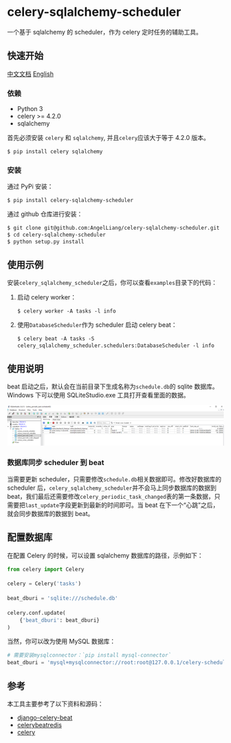 # celery-sqlalchemy-scheduler

一个基于 sqlalchemy 的 scheduler，作为 celery 定时任务的辅助工具。

## 快速开始

[中文文档](/README-zh.md) [English](/README.md)

### 依赖

- Python 3
- celery >= 4.2.0
- sqlalchemy

首先必须安装 `celery` 和 `sqlalchemy`, 并且`celery`应该大于等于 4.2.0 版本。

```
$ pip install celery sqlalchemy
```

### 安装

通过 PyPi 安装：

```
$ pip install celery-sqlalchemy-scheduler
```

通过 github 仓库进行安装：

```
$ git clone git@github.com:AngelLiang/celery-sqlalchemy-scheduler.git
$ cd celery-sqlalchemy-scheduler
$ python setup.py install
```

## 使用示例

安装`celery_sqlalchemy_scheduler`之后，你可以查看`examples`目录下的代码：

1. 启动 celery worker：

   ```
   $ celery worker -A tasks -l info
   ```

2. 使用`DatabaseScheduler`作为 scheduler 启动 celery beat：

   ```
   $ celery beat -A tasks -S celery_sqlalchemy_scheduler.schedulers:DatabaseScheduler -l info
   ```

## 使用说明

beat 启动之后，默认会在当前目录下生成名称为`schedule.db`的 sqlite 数据库。Windows 下可以使用 SQLiteStudio.exe 工具打开查看里面的数据。

![sqlite](screenshot/sqlite.png)

### 数据库同步 scheduler 到 beat

当需要更新 scheduler，只需要修改`schedule.db`相关数据即可。修改好数据库的 scheduler 后，`celery_sqlalchemy_scheduler`并不会马上同步数据库的数据到 beat，我们最后还需要修改`celery_periodic_task_changed`表的第一条数据，只需要把`last_update`字段更新到最新的时间即可。当 beat 在下一个“心跳”之后，就会同步数据库的数据到 beat。

## 配置数据库

在配置 Celery 的时候，可以设置 sqlalchemy 数据库的路径，示例如下：

```Python
from celery import Celery

celery = Celery('tasks')

beat_dburi = 'sqlite:///schedule.db'

celery.conf.update(
    {'beat_dburi': beat_dburi}
)
```

当然，你可以改为使用 MySQL 数据库：

```Python
# 需要安装mysqlconnector：`pip install mysql-connector`
beat_dburi = 'mysql+mysqlconnector://root:root@127.0.0.1/celery-schedule'
```

## 参考

本工具主要参考了以下资料和源码：

- [django-celery-beat](https://github.com/celery/django-celery-beat)
- [celerybeatredis](https://github.com/liuliqiang/celerybeatredis)
- [celery](https://github.com/celery/celery)
